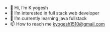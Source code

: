 - 👋 Hi, I’m K yogesh
- 👀 I’m interested in full  stack web developer
- 🌱 I’m currently learning java fullstack
- 📫 How to reach me kyogesh1510@gmail.com


<!---
Kyogesh1510/Kyogesh1510 is a ✨ special ✨ repository because its `README.md` (this file) appears on your GitHub profile.
You can click the Preview link to take a look at your changes.
--->
